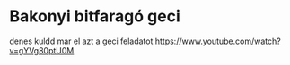 # Bakonyi bitfaragó geci

denes kuldd mar el azt a geci feladatot
https://www.youtube.com/watch?v=gYVg80ptU0M
